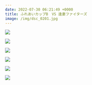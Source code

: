 ```yaml
---
date: 2022-07-30 06:21:49 +0000
title: ふれあいカップB　VS 逢妻ファイターズ
image: /img/dsc_0201.jpg
---
```

![](/img/dsc_0172.jpg)

![](/img/dsc_0180.jpg)

![](/img/dsc_0210.jpg)

![](/img/dsc_0239.jpg)

![](/img/dsc_0243.jpg)

![](/img/dsc_0271.jpg)
